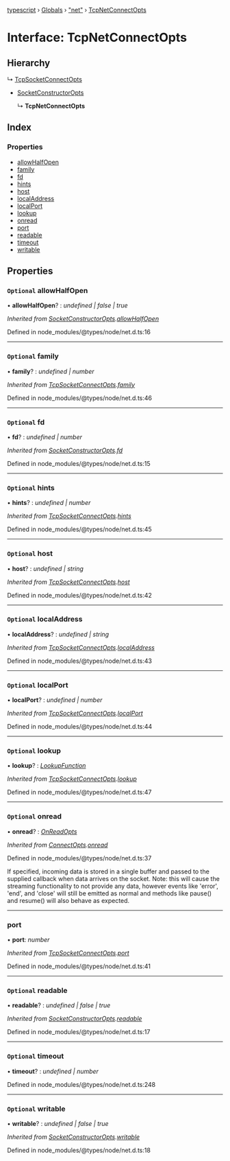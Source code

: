 [typescript](../README.md) › [Globals](../globals.md) › ["net"](../modules/_net_.md) › [TcpNetConnectOpts](_net_.tcpnetconnectopts.md)

# Interface: TcpNetConnectOpts

## Hierarchy

  ↳ [TcpSocketConnectOpts](_net_.tcpsocketconnectopts.md)

* [SocketConstructorOpts](_net_.socketconstructoropts.md)

  ↳ **TcpNetConnectOpts**

## Index

### Properties

* [allowHalfOpen](_net_.tcpnetconnectopts.md#optional-allowhalfopen)
* [family](_net_.tcpnetconnectopts.md#optional-family)
* [fd](_net_.tcpnetconnectopts.md#optional-fd)
* [hints](_net_.tcpnetconnectopts.md#optional-hints)
* [host](_net_.tcpnetconnectopts.md#optional-host)
* [localAddress](_net_.tcpnetconnectopts.md#optional-localaddress)
* [localPort](_net_.tcpnetconnectopts.md#optional-localport)
* [lookup](_net_.tcpnetconnectopts.md#optional-lookup)
* [onread](_net_.tcpnetconnectopts.md#optional-onread)
* [port](_net_.tcpnetconnectopts.md#port)
* [readable](_net_.tcpnetconnectopts.md#optional-readable)
* [timeout](_net_.tcpnetconnectopts.md#optional-timeout)
* [writable](_net_.tcpnetconnectopts.md#optional-writable)

## Properties

### `Optional` allowHalfOpen

• **allowHalfOpen**? : *undefined | false | true*

*Inherited from [SocketConstructorOpts](_net_.socketconstructoropts.md).[allowHalfOpen](_net_.socketconstructoropts.md#optional-allowhalfopen)*

Defined in node_modules/@types/node/net.d.ts:16

___

### `Optional` family

• **family**? : *undefined | number*

*Inherited from [TcpSocketConnectOpts](_net_.tcpsocketconnectopts.md).[family](_net_.tcpsocketconnectopts.md#optional-family)*

Defined in node_modules/@types/node/net.d.ts:46

___

### `Optional` fd

• **fd**? : *undefined | number*

*Inherited from [SocketConstructorOpts](_net_.socketconstructoropts.md).[fd](_net_.socketconstructoropts.md#optional-fd)*

Defined in node_modules/@types/node/net.d.ts:15

___

### `Optional` hints

• **hints**? : *undefined | number*

*Inherited from [TcpSocketConnectOpts](_net_.tcpsocketconnectopts.md).[hints](_net_.tcpsocketconnectopts.md#optional-hints)*

Defined in node_modules/@types/node/net.d.ts:45

___

### `Optional` host

• **host**? : *undefined | string*

*Inherited from [TcpSocketConnectOpts](_net_.tcpsocketconnectopts.md).[host](_net_.tcpsocketconnectopts.md#optional-host)*

Defined in node_modules/@types/node/net.d.ts:42

___

### `Optional` localAddress

• **localAddress**? : *undefined | string*

*Inherited from [TcpSocketConnectOpts](_net_.tcpsocketconnectopts.md).[localAddress](_net_.tcpsocketconnectopts.md#optional-localaddress)*

Defined in node_modules/@types/node/net.d.ts:43

___

### `Optional` localPort

• **localPort**? : *undefined | number*

*Inherited from [TcpSocketConnectOpts](_net_.tcpsocketconnectopts.md).[localPort](_net_.tcpsocketconnectopts.md#optional-localport)*

Defined in node_modules/@types/node/net.d.ts:44

___

### `Optional` lookup

• **lookup**? : *[LookupFunction](../modules/_net_.md#lookupfunction)*

*Inherited from [TcpSocketConnectOpts](_net_.tcpsocketconnectopts.md).[lookup](_net_.tcpsocketconnectopts.md#optional-lookup)*

Defined in node_modules/@types/node/net.d.ts:47

___

### `Optional` onread

• **onread**? : *[OnReadOpts](_net_.onreadopts.md)*

*Inherited from [ConnectOpts](_net_.connectopts.md).[onread](_net_.connectopts.md#optional-onread)*

Defined in node_modules/@types/node/net.d.ts:37

If specified, incoming data is stored in a single buffer and passed to the supplied callback when data arrives on the socket.
Note: this will cause the streaming functionality to not provide any data, however events like 'error', 'end', and 'close' will
still be emitted as normal and methods like pause() and resume() will also behave as expected.

___

###  port

• **port**: *number*

*Inherited from [TcpSocketConnectOpts](_net_.tcpsocketconnectopts.md).[port](_net_.tcpsocketconnectopts.md#port)*

Defined in node_modules/@types/node/net.d.ts:41

___

### `Optional` readable

• **readable**? : *undefined | false | true*

*Inherited from [SocketConstructorOpts](_net_.socketconstructoropts.md).[readable](_net_.socketconstructoropts.md#optional-readable)*

Defined in node_modules/@types/node/net.d.ts:17

___

### `Optional` timeout

• **timeout**? : *undefined | number*

Defined in node_modules/@types/node/net.d.ts:248

___

### `Optional` writable

• **writable**? : *undefined | false | true*

*Inherited from [SocketConstructorOpts](_net_.socketconstructoropts.md).[writable](_net_.socketconstructoropts.md#optional-writable)*

Defined in node_modules/@types/node/net.d.ts:18
